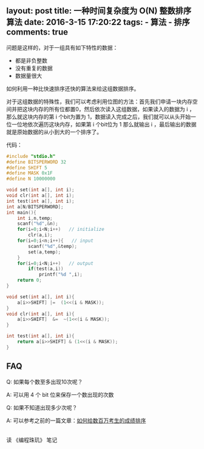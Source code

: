 layout: post
title: 一种时间复杂度为 O(N) 整数排序算法
date: 2016-3-15 17:20:22
tags: 
	- 算法
	- 排序
comments: true
---


问题是这样的，对于一组具有如下特性的数据：
- 都是非负整数
- 没有重复的数据
- 数据量很大

<!--more-->

如何利用一种比快速排序还快的算法来给这组数据排序。

对于这组数据的特殊性，我们可以考虑利用位图的方法：首先我们申请一块内存空间并把这块内存的所有位都置0，然后依次读入这组数据，如果读入的数据为 i ，那么就这块内存的第 i 个bit为置为 1，数据读入完成之后，我们就可以从头开始一位一位地依次遍历这块内存，如果第 i 个bit位为 1 那么就输出 i ，最后输出的数据就是原始数据的从小到大的一个排序了。

代码：
```C
#include "stdio.h"
#define BITSPERWORD 32
#define SHIFT 5
#define MASK 0x1F
#define N 10000000

void set(int a[], int i);
void clr(int a[], int i);
int test(int a[], int i);
int a[N/BITSPERWORD];
int main(){
    int i,n,temp;
    scanf("%d",&n);
    for(i=0;i<N;i++)   // initialize
        clr(a,i);
    for(i=0;i<n;i++){   // input
        scanf("%d",&temp);
        set(a,temp);
    }
    for(i=0;i<N;i++)   // output
        if(test(a,i)) 
            printf("%d ",i);
    return 0;
}

void set(int a[], int i){ 
    a[i>>SHIFT] |=  (1<<(i & MASK));	
}
void clr(int a[], int i){
    a[i>>SHIFT]  &=  ~(1<<(i & MASK));
}

int test(int a[], int i){
    return a[i>>SHIFT] & (1<<(i & MASK));
}
```


## FAQ ##

Q: 如果每个数至多出现10次呢？

A: 可以用 4 个 bit 位来保存一个数出现的次数

Q: 如果不知道出现多少次呢？

A: 可以参考之前的一篇文章：[如何给数百万考生的成绩排序](../../../../2015/12/17/sort-the-score-of-students/)


<br/>
读 《编程珠玑》 笔记